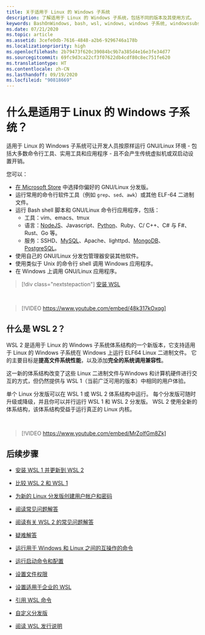```yaml
---
title: 关于适用于 Linux 的 Windows 子系统
description: 了解适用于 Linux 的 Windows 子系统，包括不同的版本及其使用方式。
keywords: BashOnWindows, bash, wsl, windows, windows 子系统, windowssubsystem, gnu, linux
ms.date: 07/21/2020
ms.topic: article
ms.assetid: 3cefe0db-7616-4848-a2b6-9296746a178b
ms.localizationpriority: high
ms.openlocfilehash: 2b79473f620c39084bc9b7a385d4e16e3fe34d77
ms.sourcegitcommit: 69fc9d3ca22cf3f07622db4cdf80c8ec751fe620
ms.translationtype: HT
ms.contentlocale: zh-CN
ms.lasthandoff: 09/19/2020
ms.locfileid: "90818669"
---
```

# <a name="what-is-the-windows-subsystem-for-linux"></a>什么是适用于 Linux 的 Windows 子系统？

适用于 Linux 的 Windows 子系统可让开发人员按原样运行 GNU/Linux 环境 - 包括大多数命令行工具、实用工具和应用程序 - 且不会产生传统虚拟机或双启动设置开销。

您可以：

* [在 Microsoft Store](https://aka.ms/wslstore) 中选择你偏好的 GNU/Linux 分发版。
* 运行常用的命令行软件工具（例如 `grep`、`sed`、`awk`）或其他 ELF-64 二进制文件。
* 运行 Bash shell 脚本和 GNU/Linux 命令行应用程序，包括：  
    * 工具：vim、emacs、tmux
    * 语言：[NodeJS](https://docs.microsoft.com/windows/nodejs/setup-on-wsl2)、Javascript、[Python](https://docs.microsoft.com/windows/python/web-frameworks)、Ruby、C/ C++、C# 与 F#、Rust、Go 等。
    * 服务：SSHD、[MySQL](./tutorials/wsl-database.md)、Apache、lighttpd、[MongoDB](./tutorials/wsl-database.md)、[PostgreSQL](./tutorials/wsl-database.md)。
* 使用自己的 GNU/Linux 分发包管理器安装其他软件。
* 使用类似于 Unix 的命令行 shell 调用 Windows 应用程序。
* 在 Windows 上调用 GNU/Linux 应用程序。

> [!div class="nextstepaction"]
> [安装 WSL](install-win10.md)

<br>

> [!VIDEO https://www.youtube.com/embed/48k317kOxqg]

## <a name="what-is-wsl-2"></a>什么是 WSL 2？

WSL 2 是适用于 Linux 的 Windows 子系统体系结构的一个新版本，它支持适用于 Linux 的 Windows 子系统在 Windows 上运行 ELF64 Linux 二进制文件。 它的主要目标是**提高文件系统性能**，以及添加**完全的系统调用兼容性**。

这一新的体系结构改变了这些 Linux 二进制文件与Windows 和计算机硬件进行交互的方式，但仍然提供与 WSL 1（当前广泛可用的版本）中相同的用户体验。

单个 Linux 分发版可以在 WSL 1 或 WSL 2 体系结构中运行。 每个分发版可随时升级或降级，并且你可以并行运行 WSL 1 和 WSL 2 分发版。 WSL 2 使用全新的体系结构，该体系结构受益于运行真正的 Linux 内核。

<br>

> [!VIDEO https://www.youtube.com/embed/MrZolfGm8Zk]

## <a name="next-steps"></a>后续步骤

* [安装 WSL 1 并更新到 WSL 2](./install-win10.md)

* [比较 WSL 2 和 WSL 1](./compare-versions.md)

* [为新的 Linux 分发版创建用户帐户和密码](./user-support.md)

* [阅读常见问题解答](./faq.md)

* [阅读有关 WSL 2 的常见问题解答](./wsl2-faq.md)

* [疑难解答](./troubleshooting.md)

* [运行用于 Windows 和 Linux 之间的互操作的命令](./interop.md)

* [运行启动命令和配置](./wsl-config.md)

* [设置文件权限](./file-permissions.md)

* [设置适用于企业的 WSL](./enterprise.md)

* [引用 WSL 命令](./reference.md)

* [自定义分发版](./build-custom-distro.md)

* [阅读 WSL 发行说明](./release-notes.md)

